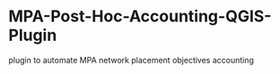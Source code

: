# MPA-Post-Hoc-Accounting-QGIS-Plugin
plugin to automate MPA network placement objectives accounting
